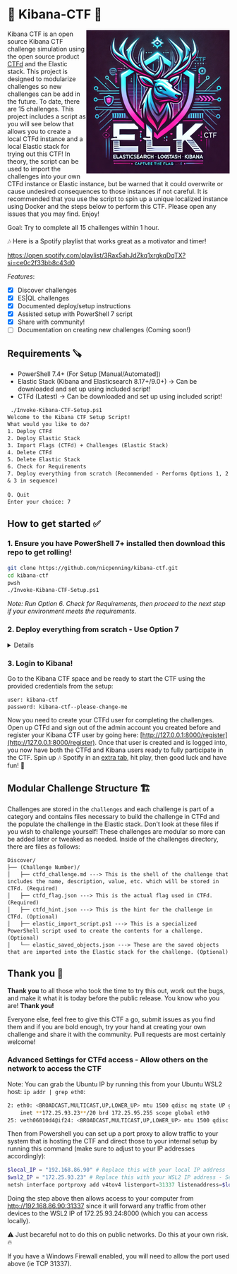# 🔎 Kibana-CTF 🚩

<img src="./images/DALLE_Capture_The_Flag_logo.webp" alt="drawing" width="325" align="right"/>

Kibana CTF is an open source Kibana CTF challenge simulation using the open source product [CTFd](https://ctfd.io/) and the Elastic stack. This project is designed to modularize challenges so new challenges can be add in the future. To date, there are 15 challenges. This project includes a script as you will see below that allows you to create a local CTFd instance and a local Elastic stack for trying out this CTF! In theory, the script can be used to import the challenges into your own CTFd instance or Elastic instance, but be warned that it could overwrite or cause undesired consequences to those instances if not careful. It is recommended that you use the script to spin up a unique localized instance using Docker and the steps below to perform this CTF. Please open any issues that you may find. Enjoy!

Goal: Try to complete all 15 challenges within 1 hour.

🎶 Here is a Spotify playlist that works great as a motivator and timer! 

https://open.spotify.com/playlist/3Rax5ahJdZkq1xrgkqDqTX?si=ce0c2f33bb8c43d0

_Features_:
- [x] Discover challenges
- [x] ES|QL challenges
- [x] Documented deploy/setup instructions
- [x] Assisted setup with PowerShell 7 script
- [x] Share with community!
- [ ] Documentation on creating new challenges (Coming soon!)

## Requirements 🪚
- PowerShell 7.4+ (For Setup [Manual/Automated])
- Elastic Stack (Kibana and Elasticsearch 8.17+/9.0+) -> Can be downloaded and set up using included script!
- CTFd (Latest) -> Can be downloaded and set up using included script!

```
 ./Invoke-Kibana-CTF-Setup.ps1                                                                                                       
Welcome to the Kibana CTF Setup Script!
What would you like to do?
1. Deploy CTFd
2. Deploy Elastic Stack
3. Import Flags (CTFd) + Challenges (Elastic Stack)
4. Delete CTFd
5. Delete Elastic Stack
6. Check for Requirements
7. Deploy everything from scratch (Recommended - Performs Options 1, 2 & 3 in sequence)

Q. Quit
Enter your choice: 7
```

## How to get started ✅
### 1. Ensure you have PowerShell 7+ installed then download this repo to get rolling!

```bash
git clone https://github.com/nicpenning/kibana-ctf.git
cd kibana-ctf
pwsh
./Invoke-Kibana-CTF-Setup.ps1
```

_Note: Run Option 6. Check for Requirements, then proceed to the next step if your environment meets the requirements._

### 2. Deploy everything from scratch - Use Option 7
   <details>
    a. Once deployed, go to the CTFd instance and navigate through the wizard with default settings (most of these will be overwritten later). Make sure to make note of your admin user/password combination and specify how long you want the CTF to last (this can easily be changed later if needed.)

   ![CTFd First Start Page](./images/image.png)
   ![Step 2 Sample](./images/image-1.png)
   ![Step 3 Sample](./images/image-2.png)
   ![Step 4 Sample](./images/image-4.png)
   ![Step 5 Sample](./images/image-5.png)
   ![Step 6 - Set Start / End Date of Challenge](./images/image-6.png)
   ![Finish!](./images/image-7.png)

    b. Go to settings, create the API Access Token and copy for later since you will not be able to see them after dismissing that pop up window. (No worries if you forget, you can create one later.)

   ![API Access Token](./images/image-8.png)
   ![Navigate to Access Token Page](./images/image-9.png)
   ![Generate Token](./images/image-10.png)
   ![Copy Token for Usage Later](./images/image-11.png)
   </details>
   
### 3. Login to Kibana!
Go to the Kibana CTF space and be ready to start the CTF using the provided credentials from the setup:
```
user: kibana-ctf
password: kibana-ctf--please-change-me
```
Now you need to create your CTFd user for completing the challenges. Open up CTFd and sign out of the admin account you created before and register your Kibana CTF user by going here: [http://127.0.0.1:8000/register](http://127.0.0.1:8000/register). Once that user is created and is logged into, you now have both the CTFd and Kibana users ready to fully participate in the CTF. Spin up 🎶 Spotify in an [extra tab](https://open.spotify.com/playlist/3Rax5ahJdZkq1xrgkqDqTX?si=ce0c2f33bb8c43d0), hit play, then good luck and have fun! 🚀

## Modular Challenge Structure 🏗️
Challenges are stored in the `challenges` and each challenge is part of a category and contains files necessary to build the challenge in CTFd and the populate the challenge in the Elastic stack. Don't look at these files if you wish to challenge yourself! These challenges are modular so more can be added later or tweaked as needed. Inside of the challenges directory, there are files as follows:

```
Discover/
├── (Challenge Number)/
│   ├── ctfd_challenge.md ---> This is the shell of the challenge that includes the name, description, value, etc. which will be stored in CTFd. (Required)
│   ├── ctfd_flag.json ---> This is the actual flag used in CTFd. (Required)
│   ├── ctfd_hint.json ---> This is the hint for the challenge in CTFd. (Optional)
│   ├── elastic_import_script.ps1 ---> This is a specialized PowerShell script used to create the contents for a challenge. (Optional)
│   └── elastic_saved_objects.json ---> These are the saved objects that are imported into the Elastic stack for the challenge. (Optional)
```

## Thank you 🙏 
**Thank you** to all those who took the time to try this out, work out the bugs, and make it what it is today before the public release. You know who you are! **Thank you!**

Everyone else, feel free to give this CTF a go, submit issues as you find them and if you are bold enough, try your hand at creating your own challenge and share it with the community. Pull requests are most certainly welcome!

### Advanced Settings for CTFd access - Allow others on the network to access the CTF
Note: You can grab the Ubuntu IP by running this from your Ubuntu WSL2 host: `ip addr | grep eth0`:
```bash
2: eth0: <BROADCAST,MULTICAST,UP,LOWER_UP> mtu 1500 qdisc mq state UP group default qlen 1000
    inet **172.25.93.23**/20 brd 172.25.95.255 scope global eth0
25: veth06010d4@if24: <BROADCAST,MULTICAST,UP,LOWER_UP> mtu 1500 qdisc noqueue master br-765cf15dc8a1 state UP group default
```

Then from Powershell you can set up a port proxy to allow traffic to your system that is hosting the CTF and direct those to your internal setup by running this command (make sure to adjust to your IP addresses accordingly):
```Powershell
$local_IP = "192.168.86.90" # Replace this with your local IP address
$wsl2_IP = "172.25.93.23" # Replace this with your WSL2 IP address - See example above on how to obtain this
netsh interface portproxy add v4tov4 listenport=31337 listenaddress=$local_IP connectport=8000 connectaddress=$wsl2_IP
```
Doing the step above then allows access to your computer from http://192.168.86.90:31337 since it will forward any traffic from other devices to the WSL2 IP of 172.25.93.24:8000 (which you can access locally). 

⚠️ Just becareful not to do this on public networks. Do this at your own risk.🔥

If you have a Windows Firewall enabled, you will need to allow the port used above (ie TCP 31337).
